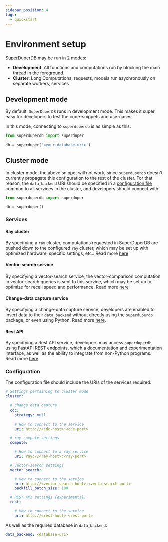 ```yaml
---
sidebar_position: 4
tags:
  - quickstart
---
```


# Environment setup

SuperDuperDB may be run in 2 modes:

- **Development**: All functions and computations run by blocking the main thread in the foreground.
- **Cluster**: Long Computations, requests, models run asychronously on separate workers, services

## Development mode

By default, `SuperDuperDB` runs in development mode. This makes it super easy for developers to 
test the code-snippets and use-cases.

In this mode, connecting to `superduperdb` is as simple as this:

```python
from superduperdb import superduper

db = superduper('<your-database-uri>')
```

## Cluster mode

In cluster mode, the above snippet will not work, since `superduperdb` doesn't currently propagate
this configuration to the rest of the cluster. For that reason, the `data_backend` URI should be specified 
in a [configuration file](configuration.md) common to all services in the cluster, and developers should
connect with:

```python
from superduperdb import superduper

db = superduper()
```

### Services

#### Ray cluster

By specifying a `ray` cluster, computations requested in SuperDuperDB are pushed down to the configured
`ray` cluster, which may be set up with optimized hardware, specific settings, etc.. Read more [here](../cluster_mode/non_blocking_ray_jobs.md)

#### Vector-search service

By specifying a vector-search service, the vector-comparison computation in vector-search queries
is sent to this service, which may be set up to optimize for recall speed and performance.
Read more [here](../cluster_mode/vector_comparison_service.md)

#### Change-data capture service

By specifying a change-data capture service, developers are enabled to 
insert data to their `data_backend` without directly using the `superduperdb` 
package, or even using Python. Read more [here](../cluster_mode/change_data_capture.md).

#### Rest API

By specifying a Rest API service, developers may access `superduperdb` using FastAPI REST 
endpoints, which a documentation and experimentation interface, as well as the 
ability to integrate from non-Python programs. Read more [here](../cluster_mode/rest_service.md).

### Configuration

The configuration file should include the URIs of the services required:

```yaml
# Settings pertaining to cluster mode
cluster:

  # change data capture
  cdc:
    strategy: null
    
    # How to connect to the service
    uri: http://<cdc-host>:<cdc-port>

  # ray compute settings
  compute:

    # How to connect to a ray service
    uri: ray://<ray-host>:<ray-port>

  # vector-search settings
  vector_search:

    # How to connect to the service
    uri: http://<vector_search-host>:<vecto_search-port>
    backfill_batch_size: 100

  # REST API settings (experimental)
  rest:

    # How to connect to the service
    uri: http://<rest-host>:<rest-port>
```

As well as the required database in `data_backend`:

```yaml
data_backend: <database-uri>
```